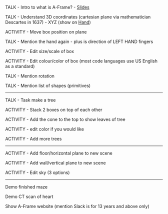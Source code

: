 TALK - Intro to what is A-Frame?
    - [Slides](https://bunnybooboo.github.io/mozed/mozed-aframe-slides/index.html)

TALK - Understand 3D coordinates (cartesian plane via mathematician Descartes in 1637) 
    - XYZ (show on [Hand](https://d2t1xqejof9utc.cloudfront.net/pictures/files/19711/medium.png?1367580819))

ACTIVITY - Move box position on plane

TALK - Mention the hand again - plus is direction of LEFT HAND fingers

ACTIVITY - Edit size/scale of box

ACTIVITY - Edit colour/color of box (most code languages use US English as a standard)

TALK - Mention rotation

TALK - Mention list of shapes (primitives)

---------------------

TALK - Task make a tree

ACTIVITY - Stack 2 boxes on top of each other

ACTIVITY - Add the cone to the top to show leaves of tree

ACTIVITY - edit color if you would like

ACTIVITY - Add more trees

----------------------

ACTIVITY - Add floor/horizontal plane to new scene

ACTIVITY - Add wall/vertical plane to new scene

ACTIVITY - Edit sky (3 options)

----------------------

Demo finished maze

Demo CT scan of heart

Show A-Frame website (mention Slack is for 13 years and above only)
